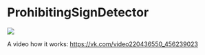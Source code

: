 # ProhibitingSignDetector

![](https://raw.githubusercontent.com/botnetify/ProhibitingSignDetector/master/IHDmF54rghk.jpg)

A video how it works:
https://vk.com/video220436550_456239023
